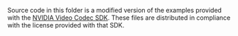 Source code in this folder is a modified version of the examples provided with the
[NVIDIA Video Codec SDK](https://developer.nvidia.com/nvidia-video-codec-sdk). These
files are distributed in compliance with the license provided with that SDK.
